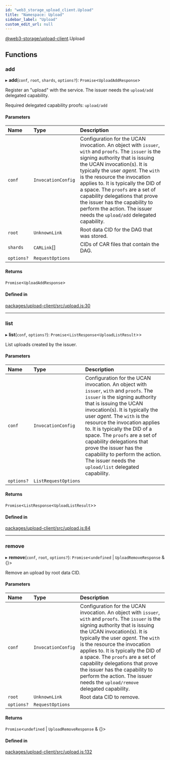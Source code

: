 ```yaml
---
id: "web3_storage_upload_client.Upload"
title: "Namespace: Upload"
sidebar_label: "Upload"
custom_edit_url: null
---
```


[@web3-storage/upload-client](../modules/web3_storage_upload_client.md).Upload

## Functions

### add

▸ **add**(`conf`, `root`, `shards`, `options?`): `Promise`<`UploadAddResponse`\>

Register an "upload" with the service. The issuer needs the `upload/add`
delegated capability.

Required delegated capability proofs: `upload/add`

#### Parameters

| Name | Type | Description |
| :------ | :------ | :------ |
| `conf` | `InvocationConfig` | Configuration for the UCAN invocation. An object with `issuer`, `with` and `proofs`. The `issuer` is the signing authority that is issuing the UCAN invocation(s). It is typically the user _agent_. The `with` is the resource the invocation applies to. It is typically the DID of a space. The `proofs` are a set of capability delegations that prove the issuer has the capability to perform the action. The issuer needs the `upload/add` delegated capability. |
| `root` | `UnknownLink` | Root data CID for the DAG that was stored. |
| `shards` | `CARLink`[] | CIDs of CAR files that contain the DAG. |
| `options?` | `RequestOptions` |  |

#### Returns

`Promise`<`UploadAddResponse`\>

#### Defined in

[packages/upload-client/src/upload.js:30](https://github.com/web3-storage/w3-protocol/blob/f7a9871/packages/upload-client/src/upload.js#L30)

___

### list

▸ **list**(`conf`, `options?`): `Promise`<`ListResponse`<`UploadListResult`\>\>

List uploads created by the issuer.

#### Parameters

| Name | Type | Description |
| :------ | :------ | :------ |
| `conf` | `InvocationConfig` | Configuration for the UCAN invocation. An object with `issuer`, `with` and `proofs`. The `issuer` is the signing authority that is issuing the UCAN invocation(s). It is typically the user _agent_. The `with` is the resource the invocation applies to. It is typically the DID of a space. The `proofs` are a set of capability delegations that prove the issuer has the capability to perform the action. The issuer needs the `upload/list` delegated capability. |
| `options?` | `ListRequestOptions` |  |

#### Returns

`Promise`<`ListResponse`<`UploadListResult`\>\>

#### Defined in

[packages/upload-client/src/upload.js:84](https://github.com/web3-storage/w3-protocol/blob/f7a9871/packages/upload-client/src/upload.js#L84)

___

### remove

▸ **remove**(`conf`, `root`, `options?`): `Promise`<`undefined` \| `UploadRemoveResponse` & {}\>

Remove an upload by root data CID.

#### Parameters

| Name | Type | Description |
| :------ | :------ | :------ |
| `conf` | `InvocationConfig` | Configuration for the UCAN invocation. An object with `issuer`, `with` and `proofs`. The `issuer` is the signing authority that is issuing the UCAN invocation(s). It is typically the user _agent_. The `with` is the resource the invocation applies to. It is typically the DID of a space. The `proofs` are a set of capability delegations that prove the issuer has the capability to perform the action. The issuer needs the `upload/remove` delegated capability. |
| `root` | `UnknownLink` | Root data CID to remove. |
| `options?` | `RequestOptions` |  |

#### Returns

`Promise`<`undefined` \| `UploadRemoveResponse` & {}\>

#### Defined in

[packages/upload-client/src/upload.js:132](https://github.com/web3-storage/w3-protocol/blob/f7a9871/packages/upload-client/src/upload.js#L132)
